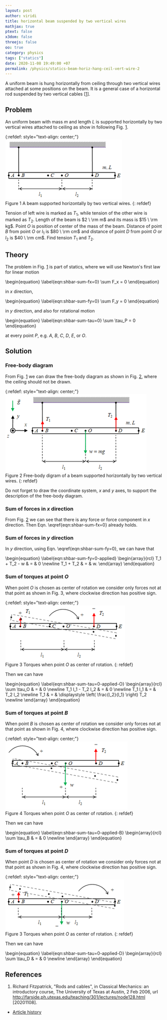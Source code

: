 ```yaml
---
layout: post
author: viridi
title: horizontal beam suspended by two vertical wires
mathjax: true
ptext: false
x3dom: false
threejs: false
oo: true
category: physics
tags: ["statics"]
date: 2020-11-08 19:49:00 +07
permalink: /physics/statics-beam-horiz-hang-ceil-vert-wire-2
---
```

A uniform beam is hung horizontally from ceiling through two vertical wires attached at some positions on the beam. It is a general case of a horizontal rod suspended by two vertical cables [[1](#ref1)].


## Problem
An uniform beam with mass $m$ and length $L$ is supported horizontally by two vertical wires attached to ceiling as show in following Fig. <a href="#fig:shbar-vwire2-0">1</a>.

{:refdef: style="text-align: center;"}
![horizontal beam suspended by two vertical wires](/assets/img/phys/hbar-vwire2-0.png)
<br />
Figure <a name="fig:shbar-vwire2-0">1</a> A beam supported horizontally by two vertical wires.
{: refdef}

Tension of left wire is marked as $T_1$, while tension of the other wire is marked as $T_2$. Length of the beam is $2 \ \rm m$ and its mass is $15 \ \rm kg$. Point $O$ is position of center of the mass of the beam. Distance of point $B$ from point $O$ or $l_1$ is $80 \ \rm cm$ and distance of point $D$ from point $O$ or $l_2$ is $40 \ \rm cm$. Find tension $T_1$ and $T_2$.


## Theory
The problem in Fig. <a href="#fig:shbar-vwire2-0">1</a> is part of statics, where we will use Newton's first law for linear motion

\begin{equation}
\label{eqn:shbar-sum-fx=0}
\sum F_x = 0
\end{equation}

in $x$ direction,

\begin{equation}
\label{eqn:shbar-sum-fy=0}
\sum F_y = 0
\end{equation}

in $y$ direction, and also for rotational motion

\begin{equation}
\label{eqn:shbar-sum-tau=0}
\sum \tau_P = 0
\end{equation}

at every point $P$, e.g. $A$, $B$, $C$, $D$, $E$, or $O$.


## Solution
### Free-body diagram
From Fig. <a href="#fig:shbar-vwire2-0">1</a> we can draw the free-body diagram as shown in Fig. <a href="#fig:shbar-vwire2-1">2</a>, where the ceiling should not be drawn.

{:refdef: style="text-align: center;"}
![horizontal beam suspended by two vertical wires](/assets/img/phys/hbar-vwire2-1.png)
<br />
Figure <a name="fig:shbar-vwire2-1">2</a> Free-body digram of a beam supported horizontally by two vertical wires.
{: refdef}

Do not forget to draw the coordinate system, $x$ and $y$ axes, to support the description of the free-body diagram.

### Sum of forces in $x$ direction
From Fig. <a href="#fig:shbar-vwire2-1">2</a> we can see that there is any force or force component in $x$ direction. Then Eqn. \eqref{eqn:shbar-sum-fx=0} already holds.

### Sum of forces in $y$ direction
In $y$ direction, using Eqn. \eqref{eqn:shbar-sum-fy=0}, we can have that

\begin{equation}
\label{eqn:shbar-sum-fy=0-applied}
\begin{array}{rcl}
T_1 + T_2 - w & = & 0 \newline
T_1 + T_2 & = & w.
\end{array}
\end{equation}

### Sum of torques at point $O$
When point $O$ is chosen as center of rotation we consider only forces not at that point as shown in Fig. <a name="#fig:shbar-vwire2-2">3</a>, where clockwise direction has positive sign.

{:refdef: style="text-align: center;"}
![horizontal beam suspended by two vertical wires](/assets/img/phys/hbar-vwire2-2.png)
<br />
Figure <a name="fig:shbar-vwire2-2">3</a> Torques when point $O$ as center of rotation.
{: refdef}

Then we can have

\begin{equation}
\label{eqn:shbar-sum-tau=0-applied-O}
\begin{array}{rcl}
\sum \tau_O & = & 0 \newline
T_1 l_1 - T_2 l_2 & = & 0 \newline
T_1 l_1 & = & T_2 l_2 \newline
T_1 & = & \displaystyle \left( \frac{l_2}{l_1} \right) T_2  \newline
\end{array}
\end{equation}

### Sum of torques at point $B$
When point $B$ is chosen as center of rotation we consider only forces not at that point as shown in Fig. <a name="#fig:shbar-vwire2-3">4</a>, where clockwise direction has positive sign.

{:refdef: style="text-align: center;"}
![horizontal beam suspended by two vertical wires](/assets/img/phys/hbar-vwire2-3.png)
<br />
Figure <a name="fig:shbar-vwire2-3">4</a> Torques when point $O$ as center of rotation.
{: refdef}

Then we can have

\begin{equation}
\label{eqn:shbar-sum-tau=0-applied-B}
\begin{array}{rcl}
\sum \tau_B & = & 0 \newline
\end{array}
\end{equation}

### Sum of torques at point $D$
When point $D$ is chosen as center of rotation we consider only forces not at that point as shown in Fig. <a name="#fig:shbar-vwire2-3">4</a>, where clockwise direction has positive sign.

{:refdef: style="text-align: center;"}
![horizontal beam suspended by two vertical wires](/assets/img/phys/hbar-vwire2-4.png)
<br />
Figure <a name="fig:shbar-vwire2-4">3</a> Torques when point $O$ as center of rotation.
{: refdef}

Then we can have

\begin{equation}
\label{eqn:shbar-sum-tau=0-applied-D}
\begin{array}{rcl}
\sum \tau_D & = & 0 \newline
\end{array}
\end{equation}


## References
1. <a name="ref1"></a>Richard Fitzpatrick, "Rods and cables", in Classical Mechanics: an introductory course, The University of Texas at Austin, 2 Feb 2006, url <http://farside.ph.utexas.edu/teaching/301/lectures/node128.html> [20201108].

+ [Article history](https://github.com/butiran/butiran.github.io/commits/master/_posts/phys/2020-11-08-statics-beam-horiz-hang-ceil-vert-wire-2.md)
